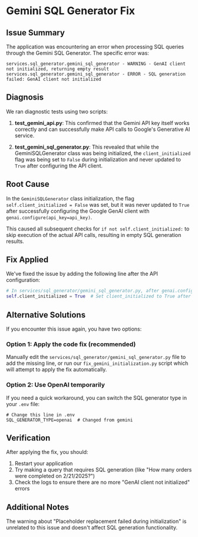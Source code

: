 # Gemini SQL Generator Fix

## Issue Summary

The application was encountering an error when processing SQL queries through the Gemini SQL Generator. The specific error was:

```
services.sql_generator.gemini_sql_generator - WARNING - GenAI client not initialized, returning empty result
services.sql_generator.gemini_sql_generator - ERROR - SQL generation failed: GenAI client not initialized
```

## Diagnosis

We ran diagnostic tests using two scripts:

1. **test_gemini_api.py**: This confirmed that the Gemini API key itself works correctly and can successfully make API calls to Google's Generative AI service.

2. **test_gemini_sql_generator.py**: This revealed that while the GeminiSQLGenerator class was being initialized, the `client_initialized` flag was being set to `False` during initialization and never updated to `True` after configuring the API client.

## Root Cause

In the `GeminiSQLGenerator` class initialization, the flag `self.client_initialized = False` was set, but it was never updated to `True` after successfully configuring the Google GenAI client with `genai.configure(api_key=api_key)`.

This caused all subsequent checks for `if not self.client_initialized:` to skip execution of the actual API calls, resulting in empty SQL generation results.

## Fix Applied

We've fixed the issue by adding the following line after the API configuration:

```python
# In services/sql_generator/gemini_sql_generator.py, after genai.configure(api_key=api_key):
self.client_initialized = True  # Set client_initialized to True after configuring the API
```

## Alternative Solutions

If you encounter this issue again, you have two options:

### Option 1: Apply the code fix (recommended)

Manually edit the `services/sql_generator/gemini_sql_generator.py` file to add the missing line, or run our `fix_gemini_initialization.py` script which will attempt to apply the fix automatically.

### Option 2: Use OpenAI temporarily

If you need a quick workaround, you can switch the SQL generator type in your `.env` file:

```
# Change this line in .env
SQL_GENERATOR_TYPE=openai  # Changed from gemini
```

## Verification

After applying the fix, you should:

1. Restart your application
2. Try making a query that requires SQL generation (like "How many orders were completed on 2/21/2025?")
3. Check the logs to ensure there are no more "GenAI client not initialized" errors

## Additional Notes

The warning about "Placeholder replacement failed during initialization" is unrelated to this issue and doesn't affect SQL generation functionality. 